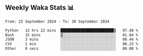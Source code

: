 ## Weekly Waka Stats 📊
<!--START_SECTION:waka-->

```txt
From: 23 September 2024 - To: 30 September 2024

Python   13 hrs 22 mins  ████████████████████████▒   97.48 %
Bash     15 mins         ▒░░░░░░░░░░░░░░░░░░░░░░░░   01.84 %
JSON     3 mins          ░░░░░░░░░░░░░░░░░░░░░░░░░   00.44 %
CSV      1 min           ░░░░░░░░░░░░░░░░░░░░░░░░░   00.23 %
Other    0 secs          ░░░░░░░░░░░░░░░░░░░░░░░░░   00.00 %
```

<!--END_SECTION:waka-->

<!--

Here are some ideas to get you started:

- 🔭 I’m currently working on (way to add branches committed on)
- 🌱 I’m currently learning Web Frameworks and Machine Learning! (Lisp, JS (react & angular), Python, and __)
- 💬 Ask me about ...
- 📫 How to reach me: 
- 😄 Pronouns: He/Him/His
- ⚡ Fun fact: ...

that-recsys-lab
-->
